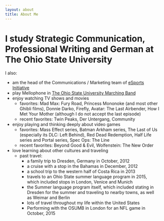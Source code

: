 ```yaml
---
layout: about
title: About Me
---
```


# I study Strategic Communication, Professional Writing and German at The Ohio State University

I also:

  - am the head of the Communications / Marketing team of [eSports Initiative](https://www.facebook.com/esportsinitiative/)
  - play Mellophone in [The Ohio State University Marching Band](http://tbdbitl.osu.edu/)
  - enjoy watching TV shows and movies
    - favorites: Mad Max: Fury Road, Princess Mononoke (and most other Ghibli films), Donnie Darko, Firefly, Avatar: The Last Airbender, How I Met Your Mother (although I do not accept the last episode)
    - recent favorites: Twin Peaks, Der Untergang, Community
  - enjoy playing and thinking deeply about video games
    - favorites: Mass Effect series, Batman Arkham series, The Last of Us (especially its DLC: Left Behind), Red Dead Redemption, Half Life series and Portal series, Spec Ops: The Line
    - recent favorites: Beyond Good & Evil, Wolfenstein: The New Order
  - love learning about other cultures and traveling
    - past travel:
        - a family trip to Dresden, Germany in October, 2012
        - a cruise with a stop in the Bahamas in December, 2012
        - a school trip to the western half of Costa Rica in 2013
        - travels to an Ohio State summer language program in 2015, which included stops in London, Venice and Munich
        - the Summer language program itself, which included stating in Dresden for the summer and traveling to nearby towns, as well as Weimar and Berlin
        - lots of travel throughout my life within the United States
        - Performing with the OSUMB in London for an NFL game in October, 2015

